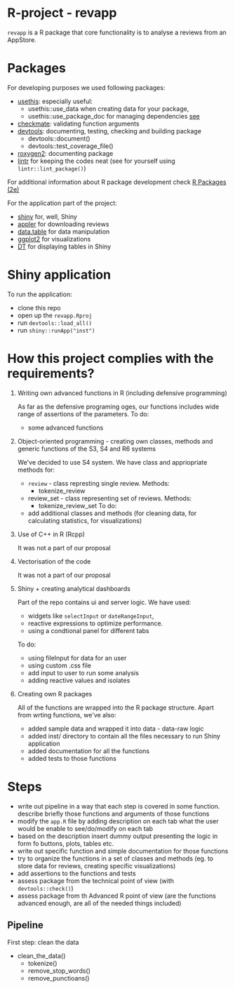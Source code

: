 # R-project - revapp

<code>revapp</code> is a R package that core functionality is to analyse a reviews from an AppStore.

# Packages

For developing purposes we used following packages:

* [usethis](https://github.com/cran/usethis): especially useful:
    * usethis::use_data when creating data for your package, 
    * usethis::use_package_doc for managing dependencies [see](https://r-pkgs.org/dependencies-in-practice.html#sec-dependencies-in-imports-r-code)
* [checkmate](https://mllg.github.io/checkmate/): validating function arguments
* [devtools](https://devtools.r-lib.org/): documenting, testing, checking and building package
    * devtools::document()
    * devtools::test_coverage_file()
* [roxygen2](https://roxygen2.r-lib.org/): documenting package
* [lintr](https://github.com/r-lib/lintr/) for keeping the codes neat (see for yourself using `lintr::lint_package()`)

For additional information about R package development check [R Packages (2e)](https://r-pkgs.org/)

For the application part of the project:

* [shiny](https://github.com/rstudio/shiny) for, well, Shiny
* [appler](https://github.com/cran/appler) for downloading reviews 
* [data.table](https://rdatatable.gitlab.io/data.table/) for data manipulation
* [ggplot2](https://ggplot2.tidyverse.org/) for visualizations
* [DT](https://github.com/rstudio/DT) for displaying tables in Shiny

# Shiny application

To run the application:

* clone this repo
* open up the `revapp.Rproj`
* run `devtools::load_all()`
* run `shiny::runApp("inst")`

# How this project complies with the requirements?

1. Writing own advanced functions in R (including defensive programming)
    
    As far as the defensive programing oges, our functions includes wide range of assertions of the parameters.
    To do: 
    * some advanced functions
    
2. Object-oriented programming - creating own classes, methods and generic functions of the S3, S4 and R6 systems
    
    We've decided to use S4 system. We have class and appriopriate methods for:
    * `review` - class represting single review. Methods:
        * tokenize_review
    * review_set - class representing set of reviews. Methods:
        * tokenize_review_set
    To do:
    * add additional classes and methods (for cleaning data, for calculating statistics, for visualizations)
3. Use of C++ in R (Rcpp)
    
    It was not a part of our proposal
4. Vectorisation of the code
    
    It was not a part of our proposal
5. Shiny + creating analytical dashboards
    
    Part of the repo contains ui and server logic. We have used:
    * widgets like `selectInput` or `dateRangeInput`, 
    * reactive expressions to optimize performance.
    * using a condtional panel for different tabs
    
    To do:
    * using fileInput for data for an user
    * using custom .css file
    * add input to user to run some analysis
    * adding reactive values and isolates
6. Creating own R packages
    
    All of the functions are wrapped into the R package structure. Apart from wrting functions, we've also:
    * added sample data and wrapped it into data - data-raw logic
    * added inst/ directory to contain all the files necessary to run Shiny application
    * added documentation for all the functions
    * added tests to those functions

# Steps

* write out pipeline in a way that each step is covered in some function. describe briefly those functions and arguments of those functions
* modify the `app.R` file by adding description on each tab what the user would be enable to see/do/modify on each tab
* based on the description insert dummy output presenting the logic in form fo buttons, plots, tables etc.
* write out specific function and simple documentation for those functions
* try to organize the functions in a set of classes and methods (eg. to store data for reviews, creating specific visualizations)
* add assertions to the functions and tests
* assess package from the technical point of view (with `devtools::check()`)
* assess package from th Advanced R point of view (are the functions advanced enough, are all of the needed things included)

## Pipeline

First step: clean the data

* clean_the_data()
    * tokenize() 
    * remove_stop_words()
    * remove_punctioans()
